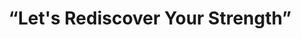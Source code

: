 ---
title: “Let's Rediscover Your Strength”
bg_image: /assets/images/parenting-skill-training.webp
section: 3
weight: 3
---
